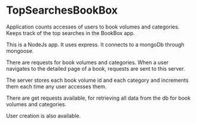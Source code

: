 # TopSearchesBookBox
Application counts accesses of users to book volumes and categories. Keeps track of the top searches in the BookBox app.


This is a NodeJs app. It uses express. 
It connects to a mongoDb through mongoose.

There are requests for book volumes and categories.
When a user navigates to the detailed page of a book, requests are sent to this server.

The server stores each book volume id and each category and increments them each time any user accesses them.

There are get requests available, for retrieving all data from the db for book volumes and categories.

User creation is also available.
